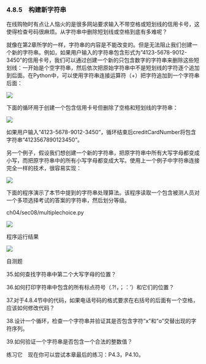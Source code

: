    

### 4.8.5　构建新字符串

在线购物时有点让人恼火的是很多网站要求输入不带空格或短划线的信用卡号，这使得检查号码很麻烦。从字符串中删除短划线或空格到底有多难呢？

就像在第2章所学的一样，字符串的内容是不能改变的。但是无法阻止我们创建一个新的字符串。例如，如果用户输入的字符串包含形式为”4123-5678-9012-3450”的信用卡号，我们可以通过创建一个新的只包含数字的字符串来删除这些短划线：一开始是个空字符串，然后依次把原始字符串中不是短划线的字符逐个追加到后面。在Python中，可以使用字符串连接运算符（+）把字符追加到一个字符串后面：

![](../Images/image06023.gif)

下面的循环用于创建一个包含信用卡号但删除了空格和短划线的字符串：

![](../Images/image06024.gif)

如果用户输入“4123-5678-9012-3450”，循环结束后creditCardNumber将包含字符串“4123567890123450”。

另一个例子，假设我们想创建一个新的字符串，把原字符串中所有大写字母都变成小写，而把原字符串中的所有小写字母都变成大写。使用上一个例子中字符串连接完全一样的技术，很容易实现：

![](../Images/image06025.gif)

下面的程序演示了本节中提到的字符串处理算法。该程序读取一个包含被测人员对一个多项选择考试的答案的字符串，然后划分等级。

ch04/sec08/multiplechoice.py

![](0-Assets/Epubook/程序员编程语言经典合集（计算机科学丛书5册套装），javapython编程语言含经典教材龙书《编译原理》%20(Bruce%20Eckel%20%20Alfred%20V.%20Aho%20%20Monica%20S.%20Lam%20etc.)%20(Z-Library)/images/image06026.jpeg)

程序运行结果

![](../Images/image06027.gif)

自测题

35.如何查找字符串中第二个大写字母的位置？

36.如何打印字符串中包含的所有标点符号（.?!，；：’）和它们的位置？

37.对于4.8.4节中的代码，如果电话号码的格式要求在右括号的后面有一个空格，应该如何修改代码？

38.设计一个循环，检查一个字符串并验证其是否包含字符”x”和”o”交替出现的字符序列。

39.如何验证一个字符串是否包含一个合法的整数值？

练习它　现在你可以尝试本章最后的练习：P4.3，P4.10。